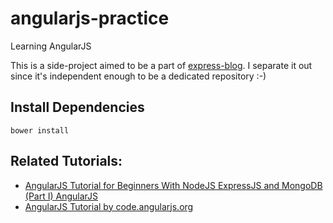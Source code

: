 # angularjs-practice
Learning AngularJS

This is a side-project aimed to be a part of [express-blog][3]. I separate it out since it's independent enough to be a dedicated repository :-)

## Install Dependencies

```
bower install
```

## Related Tutorials:

- [AngularJS Tutorial for Beginners With NodeJS ExpressJS and MongoDB (Part I) AngularJS][1]
- [AngularJS Tutorial by code.angularjs.org][2]

[1]: http://adrianmejia.com/blog/2014/09/28/angularjs-tutorial-for-beginners-with-nodejs-expressjs-and-mongodb/
[2]: https://code.angularjs.org/1.4.1/docs/tutorial/
[3]: https://github.com/rankun203/express-blog